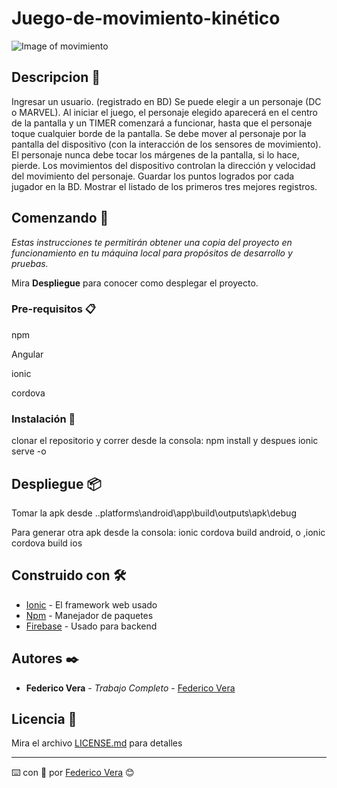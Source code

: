 # Juego-de-movimiento-kinético

![Image of movimiento](https://firebasestorage.googleapis.com/v0/b/relevamientovisual1.appspot.com/o/Centrado.jpg?alt=media&token=d8e99762-45e0-4c08-a430-6e97c4cbe215)

## Descripcion :book:

Ingresar un usuario. (registrado en BD) Se puede elegir a un personaje (DC o MARVEL). Al iniciar el juego, el personaje elegido aparecerá en el centro de la pantalla y un TIMER comenzará a funcionar, hasta que el personaje toque cualquier borde de la pantalla.
 Se debe mover al personaje por la pantalla del dispositivo (con la interacción de los sensores de movimiento). El personaje nunca debe tocar los márgenes de la pantalla, si lo hace, pierde. Los movimientos del dispositivo controlan la dirección y velocidad del movimiento del personaje. Guardar los puntos logrados por cada jugador en la BD. Mostrar el listado de los primeros tres mejores registros.

## Comenzando 🚀

_Estas instrucciones te permitirán obtener una copia del proyecto en funcionamiento en tu máquina local para propósitos de desarrollo y pruebas._

Mira **Despliegue** para conocer como desplegar el proyecto.


### Pre-requisitos 📋

npm

Angular

ionic

cordova

### Instalación 🔧


clonar el repositorio y correr desde la consola: npm install y despues ionic serve -o


## Despliegue 📦

Tomar la apk desde ..platforms\android\app\build\outputs\apk\debug

Para generar otra apk desde la consola: ionic cordova build android, o ,ionic cordova build ios

## Construido con 🛠️


* [Ionic](https://ionicframework.com/) - El framework web usado
* [Npm](https://maven.apache.org/) - Manejador de paquetes
* [Firebase](https://firebase.google.com/) - Usado para backend



## Autores ✒️

* **Federico Vera** - *Trabajo Completo* - [Federico Vera](https://github.com/dfedericovera)


## Licencia 📄

Mira el archivo [LICENSE.md](LICENSE.md) para detalles


---
⌨️ con :muscle: por [Federico Vera](https://github.com/dfedericovera) 😊